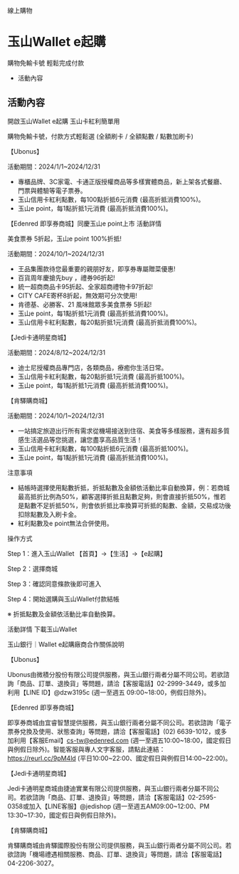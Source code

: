 線上購物

# 玉山Wallet e起購  

購物免輸卡號 輕鬆完成付款

  * 活動內容

## 活動內容

開啟玉山Wallet e起購 玉山卡紅利簡單用

購物免輸卡號，付款方式輕鬆選 (全額刷卡 / 全額點數 / 點數加刷卡)

【Ubonus】

活動期間：2024/1/1~2024/12/31

  * 專櫃品牌、3C家電、卡通正版授權商品等多樣實體商品，新上架各式餐廳、門票與體驗等電子票券。
  * 玉山信用卡紅利點數，每100點折抵6元消費 (最高折抵消費100%)。
  * 玉山e point，每1點折抵1元消費 (最高折抵消費100%)。

【Edenred 即享券商城】同慶玉山e point上市 活動詳情

美食票券 5折起，玉山e point 100%折抵!

活動期間：2024/10/1~2024/12/31

  * 王品集團款待您最重要的親朋好友，即享券專屬贈菜優惠!
  * 百貨周年慶搶先buy ，禮券96折起!
  * 統一超商商品卡95折起、全家超商禮物卡97折起!
  * CITY CAFE寄杯8折起，無效期可分次使用!
  * 肯德基、必勝客、21 風味館眾多美食票券 5折起!
  * 玉山e point，每1點折抵1元消費 (最高折抵消費100%)。
  * 玉山信用卡紅利點數，每20點折抵1元消費 (最高折抵消費100%)。

【Jedi卡通明星商城】

活動期間：2024/8/12~2024/12/31

  * 迪士尼授權商品專門店，各類商品，療癒你生活日常。
  * 玉山信用卡紅利點數，每20點折抵1元消費 (最高折抵100%)。
  * 玉山e point，每1點折抵1元消費 (最高折抵消費100%)。

【肯驛購商城】

活動期間：2024/10/1~2024/12/31

  * 一站搞定旅遊出行所有需求從機場接送到住宿、美食等多樣服務，還有超多質感生活選品等您挑選，讓您盡享高品質生活！
  * 玉山信用卡紅利點數，每100點折抵6元消費 (最高折抵100%)。
  * 玉山e point，每1點折抵1元消費 (最高折抵消費100%)。

注意事項

  * 結帳時選擇使用點數折抵，折抵點數及金額依活動比率自動換算，例：若商城最高抵折比例為50%，顧客選擇折抵且點數足夠，則會直接折抵50%，惟若是點數不足折抵50%，則會依折抵比率換算可折抵的點數、金額，交易成功後扣除點數及入刷卡金。
  * 紅利點數及e point無法合併使用。

操作方式

Step 1：進入玉山Wallet 【首頁】→【生活】→【e起購】

Step 2：選擇商城

Step 3：確認同意條款後即可進入

Step 4：開始選購與玉山Wallet付款結帳

※ 折抵點數及金額依活動比率自動換算。

活動詳情 下載玉山Wallet

玉山銀行｜Wallet e起購廠商合作關係說明

【Ubonus】

Ubonus由微積分股份有限公司提供服務，與玉山銀行兩者分屬不同公司。若欲諮詢「商品、訂單、退換貨」等問題，請洽【客服電話】02-2999-3449，或多加利用【LINE
ID】@dzw3195c (週一至週五 09:00~18:00，例假日除外)。

【Edenred 即享券商城】

即享券商城由宜睿智慧提供服務，與玉山銀行兩者分屬不同公司。若欲諮詢「電子票券兌換及使用、狀態查詢」等問題，請洽【客服電話】(02)
6639-1012，或多加利用【客服Email】cs-tw@edenred.com
(週一至週五10:00~18:00，國定假日與例假日除外)。智能客服與專人文字客服，請點此連結：https://reurl.cc/9pM4ld
(平日10:00~22:00、國定假日與例假日14:00~22:00)。

【Jedi卡通明星商城】

Jedi卡通明星商城由捷迪實業有限公司提供服務，與玉山銀行兩者分屬不同公司。若欲諮詢「商品、訂單、退換貨」等問題，請洽【客服電話】02-2595-0358或加入【LINE客服】@jedishop
(週一至週五AM09:00~12:00、PM 13:30~17:30，國定假日與例假日除外)。

【肯驛購商城】

肯驛購商城由肯驛國際股份有限公司提供服務，與玉山銀行兩者分屬不同公司。若欲諮詢「機場禮遇相關服務、商品、訂單、退換貨」等問題，請洽【客服電話】04-2206-3027。


